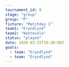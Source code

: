 ```yaml
---
tournament_id: 0
stage: "group"
group: "P"
fixture: "Matchday 1"
team1: "Eryndlynd"
team2: "Wantevolo"
status: "played"
date: 2020-03-25T19:30:00Z
goals:
  - team: "Eryndlynd"
  - team: "Eryndlynd"
---
```

